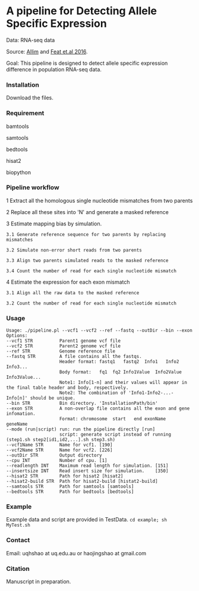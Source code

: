 # A pipeline for Detecting Allele Specific Expression
Data:   RNA-seq data
 
Source: [Allim](https://www.ncbi.nlm.nih.gov/pmc/articles/PMC3739924/) and [Feat et.al 2016](https://www.genetics.org/content/203/3/1177).
 
Goal:	This pipeline is designed to detect allele specific expression difference in population RNA-seq data.

### Installation
 
Download the files.

### Requirement
bamtools
 
samtools
 
bedtools
 
hisat2
 
biopython

### Pipeline workflow

1 Extract all the homologous single nucleotide mismatches from two parents

2 Replace all these sites into 'N' and generate a masked reference

3 Estimate mapping bias by simulation.

	3.1 Generate reference sequence for two parents by replacing mismatches
	
	3.2 Simulate non-error short reads from two parents
	
	3.3 Align two parents simulated reads to the masked reference
	
	3.4 Count the number of read for each single nucleotide mismatch

4 Estimate the expression for each exon mismatch

	3.1 Align all the raw data to the masked reference
	
	3.2 Count the number of read for each single nucleotide mismatch


### Usage
```
Usage: ./pipeline.pl --vcf1 --vcf2 --ref --fastq --outDir --bin --exon
Options:
--vcf1 STR          Parent1 genome vcf file
--vcf2 STR          Parent2 genome vcf file
--ref STR           Genome reference file
--fastq STR         A file contains all the fastqs.
                    Header format: fastq1	fastq2	Info1	Info2	Info3...
                    Body format:   fq1	fq2	Info1Value	Info2Value	Info3Value...
                    Note1: Info[1-n] and their values will appear in the final table header and body, respectively.
                    Note2: The combination of 'Info1-Info2-...-Info[n]' should be unique.
--bin STR           Bin directory. 'InstallationPath/bin'
--exon STR          A non-overlap file contains all the exon and gene infomation.
                    Format: chromosome	start	end	exonName	geneName
--mode (run|script) run: run the pipeline directly [run]
                    script: generate script instead of running (step1.sh step2[id1,id2,...].sh step3.sh)
--vcf1Name STR      Name for vcf1. [190]
--vcf2Name STR      Name for vcf2. [226]
--outDir STR        Output directory
--cpu INT           Number of cpu. [1]
--readlength INT    Maximum read length for simulation. [151]
--insertsize INT    Read insert size for simulation.    [350]
--hisat2 STR        Path for hisat2 [hisat2]
--hisat2-build STR  Path for hisat2-build [histat2-build]
--samtools STR      Path for samtools [samtools]
--bedtools STR      Path for bedtools [bedtools]
```

### Example
Example data and script are provided in TestData. 
`cd example; sh MyTest.sh`

### Contact
Email: uqhshao at uq.edu.au or haojingshao at gmail.com

### Citation
Manuscript in preparation.
